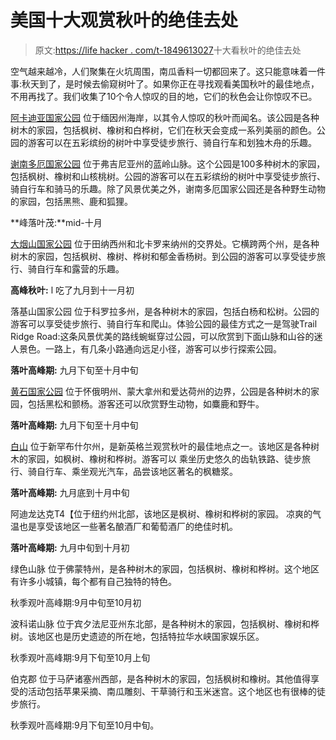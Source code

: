 # 美国十大观赏秋叶的绝佳去处

> 原文:[https://life hacker . com/t-1849613027](https://lifehacker.com/10-of-the-most-stunning-places-to-see-fall-foliage-in-t-1849613027)十大看秋叶的绝佳去处

空气越来越冷，人们聚集在火坑周围，南瓜香料一切都回来了。这只能意味着一件事:秋天到了，是时候去偷窥树叶了。如果你正在寻找观看美国秋叶的最佳地点，不用再找了。我们收集了10个令人惊叹的目的地，它们的秋色会让你惊叹不已。

[阿卡迪亚国家公园](https://www.nps.gov/acad/index.htm) 位于缅因州海岸，以其令人惊叹的秋叶而闻名。该公园是各种树木的家园，包括枫树、橡树和白桦树，它们在秋天会变成一系列美丽的颜色。公园的游客可以在五彩缤纷的树叶中享受徒步旅行、骑自行车和划独木舟的乐趣。

[谢南多厄国家公园](https://www.nps.gov/shen/index.htm) 位于弗吉尼亚州的蓝岭山脉。这个公园是100多种树木的家园，包括枫树、橡树和山核桃树。公园的游客可以在五彩缤纷的树叶中享受徒步旅行、骑自行车和骑马的乐趣。除了风景优美之外，谢南多厄国家公园还是各种野生动物的家园，包括黑熊、鹿和狐狸。

**峰落叶茂:**mid-十月

[大烟山国家公园](https://www.nps.gov/grsm/index.htm) 位于田纳西州和北卡罗来纳州的交界处。它横跨两个州，是各种树木的家园，包括枫树、橡树、桦树和郁金香杨树。到公园的游客可以享受徒步旅行、骑自行车和露营的乐趣。

**高峰秋叶:** l 吃了九月到十一月初

落基山国家公园 位于科罗拉多州，是各种树木的家园，包括白杨和松树。公园的游客可以享受徒步旅行、骑自行车和爬山。体验公园的最佳方式之一是驾驶Trail Ridge Road:这条风景优美的路线蜿蜒穿过公园，可以欣赏到下面山脉和山谷的迷人景色。一路上，有几条小路通向远足小径，游客可以步行探索公园。

**落叶高峰期:** 九月下旬至十月中旬

[黄石国家公园](https://www.nps.gov/yell/index.htm) 位于怀俄明州、蒙大拿州和爱达荷州的边界，公园是各种树木的家园，包括黑松和颤杨。游客还可以欣赏野生动物，如麋鹿和野牛。

**落叶高峰期:** 九月下旬至十月中旬

[白山](https://www.visitwhitemountains.com/) 位于新罕布什尔州，是新英格兰观赏秋叶的最佳地点之一。该地区是各种树木的家园，如枫树、橡树和桦树。游客可以 乘坐历史悠久的齿轨铁路、徒步旅行、骑自行车、乘坐观光汽车，品尝该地区著名的枫糖浆。

**落叶高峰期:** 九月底到十月中旬

阿迪龙达克T4【位于纽约州北部，该地区是枫树、橡树和桦树的家园。 凉爽的气温也是享受该地区一些著名酿酒厂和葡萄酒厂的绝佳时机。

**落叶高峰期:** 九月中旬到十月初

绿色山脉 位于佛蒙特州，是各种树木的家园，包括枫树、橡树和桦树。这个地区有许多小城镇，每个都有自己独特的特色。

秋季观叶高峰期:9月中旬至10月初

波科诺山脉 位于宾夕法尼亚州东北部，是各种树木的家园，包括枫树、橡树和桦树。该地区也是历史遗迹的所在地，包括特拉华水峡国家娱乐区。

秋季观叶高峰期:9月下旬至10月上旬

伯克郡 位于马萨诸塞州西部，是各种树木的家园，包括枫树和橡树。其他值得享受的活动包括苹果采摘、南瓜雕刻、干草骑行和玉米迷宫。这个地区也有很棒的徒步旅行。

秋季观叶高峰期:9月下旬至10月中旬。